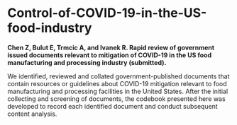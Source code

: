 # Control-of-COVID-19-in-the-US-food-industry

**Chen Z, Bulut E, Trmcic A, and Ivanek R. Rapid review of government issued documents relevant to mitigation of COVID-19 in the US food manufacturing and processing industry (submitted).**

We identified, reviewed and collated government-published documents that contain resources or guidelines about COVID-19 mitigation relevant to food manufacturing and processing facilities in the United States. After the initial collecting and screening of documents, the codebook presented here was developed to record each identified document and conduct subsequent content analysis.
